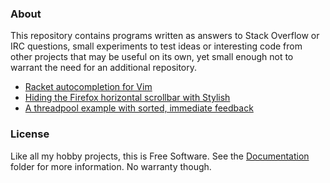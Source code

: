 
### About

This repository contains programs written as answers to Stack Overflow or IRC
questions, small experiments to test ideas or interesting code from other
projects that may be useful on its own, yet small enough not to warrant the
need for an additional repository.

* [Racket autocompletion for Vim](https://github.com/Beluki/Misc/tree/master/Source/Racket-Vim-AutoComplete)
* [Hiding the Firefox horizontal scrollbar with Stylish](https://github.com/Beluki/Misc/tree/master/Source/Stylish-Hide-Horizontal-Scrollbar)
* [A threadpool example with sorted, immediate feedback](https://github.com/Beluki/Misc/tree/master/Source/ThreadPool)

### License

Like all my hobby projects, this is Free Software. See the [Documentation][]
folder for more information. No warranty though.

[Documentation]: https://github.com/Beluki/Misc/tree/master/Documentation

